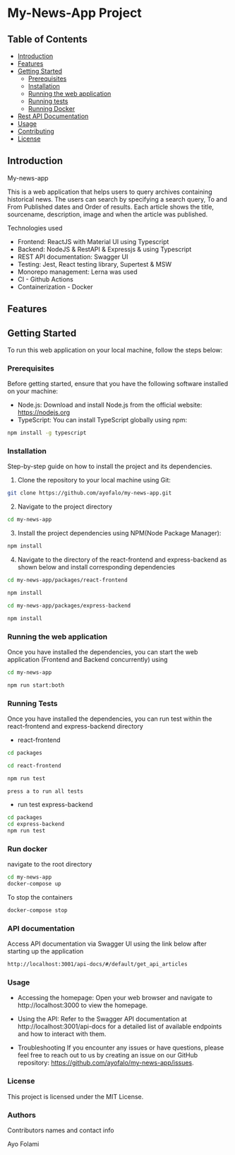 # My-News-App Project

## Table of Contents

- [Introduction](#introduction)
- [Features](#features)
- [Getting Started](#getting-started)
  - [Prerequisites](#prerequisites)
  - [Installation](#installation)
  - [Running the web application](#running-the-web-application)
  - [Running tests](#running-test)
  - [Running Docker](#run-docker)
- [Rest API Documentation](#api-documentation)
- [Usage](#usage)
- [Contributing](#contributing)
- [License](#license)

## Introduction

My-news-app

This is a web application that helps users to query archives containing historical news. The users can search by specifying a search query, To and From Published dates and Order of results. Each article shows the title, sourcename, description, image and when the article was published.

Technologies used

- Frontend: ReactJS with Material UI using Typescript
- Backend: NodeJS & RestAPI & Expressjs & using Typescript
- REST API documentation: Swagger UI
- Testing: Jest, React testing library, Supertest & MSW
- Monorepo management: Lerna was used
- CI - Github Actions
- Containerization - Docker

## Features

## Getting Started

To run this web application on your local machine, follow the steps below:

### Prerequisites

Before getting started, ensure that you have the following software installed on your machine:

- Node.js: Download and install Node.js from the official website: https://nodejs.org
- TypeScript: You can install TypeScript globally using npm:

```bash
npm install -g typescript
```

### Installation

Step-by-step guide on how to install the project and its dependencies.

1. Clone the repository to your local machine using Git:

```bash
git clone https://github.com/ayofalo/my-news-app.git
```

2. Navigate to the project directory

```bash
cd my-news-app
```

3. Install the project dependencies using NPM(Node Package Manager):

```bash
npm install
```

4. Navigate to the directory of the react-frontend and express-backend as shown below and install corresponding dependencies

```bash
cd my-news-app/packages/react-frontend
```

```bash
npm install
```

```bash
cd my-news-app/packages/express-backend
```

```bash
npm install
```

### Running the web application

Once you have installed the dependencies, you can start the web application (Frontend and Backend concurrently) using

```bash
cd my-news-app
```

```bash
npm run start:both
```

### Running Tests

Once you have installed the dependencies, you can run test within the react-frontend and express-backend directory

- react-frontend

```bash
cd packages
```

```bash
cd react-frontend
```

```bash
npm run test
```

```bash
press a to run all tests
```

- run test express-backend

```bash
cd packages
cd express-backend
npm run test
```

### Run docker

navigate to the root directory

```bash
cd my-news-app
docker-compose up

```

To stop the containers

```bash
docker-compose stop
```

### API documentation

Access API documentation via Swagger UI using the link below after starting up the application

```bash
http://localhost:3001/api-docs/#/default/get_api_articles
```

### Usage

- Accessing the homepage: Open your web browser and navigate to http://localhost:3000 to view the homepage.

- Using the API: Refer to the Swagger API documentation at http://localhost:3001/api-docs for a detailed list of available endpoints and how to interact with them.

- Troubleshooting
  If you encounter any issues or have questions, please feel free to reach out to us by creating an issue on our GitHub repository: https://github.com/ayofalo/my-news-app/issues.

### License

This project is licensed under the MIT License.

### Authors

Contributors names and contact info

Ayo Folami
